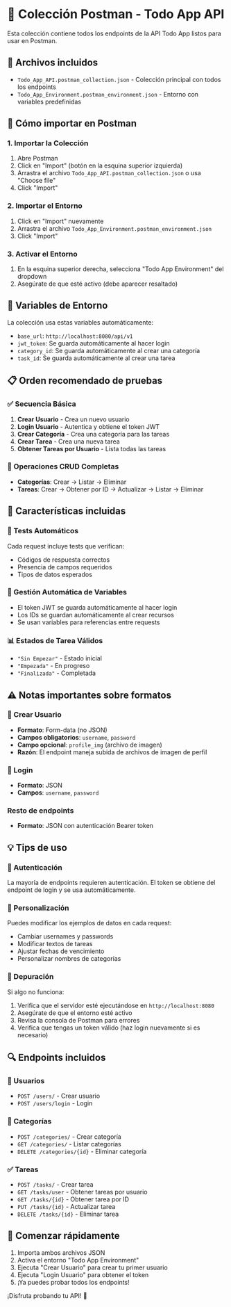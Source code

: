 # 🚀 Colección Postman - Todo App API

Esta colección contiene todos los endpoints de la API Todo App listos para usar en Postman.

## 📁 Archivos incluidos

- `Todo_App_API.postman_collection.json` - Colección principal con todos los endpoints
- `Todo_App_Environment.postman_environment.json` - Entorno con variables predefinidas

## 🔧 Cómo importar en Postman

### 1. Importar la Colección
1. Abre Postman
2. Click en "Import" (botón en la esquina superior izquierda)
3. Arrastra el archivo `Todo_App_API.postman_collection.json` o usa "Choose file"
4. Click "Import"

### 2. Importar el Entorno
1. Click en "Import" nuevamente
2. Arrastra el archivo `Todo_App_Environment.postman_environment.json`
3. Click "Import"

### 3. Activar el Entorno
1. En la esquina superior derecha, selecciona "Todo App Environment" del dropdown
2. Asegúrate de que esté activo (debe aparecer resaltado)

## 🔑 Variables de Entorno

La colección usa estas variables automáticamente:

- `base_url`: `http://localhost:8080/api/v1`
- `jwt_token`: Se guarda automáticamente al hacer login
- `category_id`: Se guarda automáticamente al crear una categoría
- `task_id`: Se guarda automáticamente al crear una tarea

## 📋 Orden recomendado de pruebas

### ✅ Secuencia Básica
1. **Crear Usuario** - Crea un nuevo usuario
2. **Login Usuario** - Autentica y obtiene el token JWT
3. **Crear Categoría** - Crea una categoría para las tareas
4. **Crear Tarea** - Crea una nueva tarea
5. **Obtener Tareas por Usuario** - Lista todas las tareas

### 🔄 Operaciones CRUD Completas
- **Categorías**: Crear → Listar → Eliminar
- **Tareas**: Crear → Obtener por ID → Actualizar → Listar → Eliminar

## 🎯 Características incluidas

### 🧪 Tests Automáticos
Cada request incluye tests que verifican:
- Códigos de respuesta correctos
- Presencia de campos requeridos
- Tipos de datos esperados

### 🔄 Gestión Automática de Variables
- El token JWT se guarda automáticamente al hacer login
- Los IDs se guardan automáticamente al crear recursos
- Se usan variables para referencias entre requests

### 📊 Estados de Tarea Válidos
- `"Sin Empezar"` - Estado inicial
- `"Empezada"` - En progreso
- `"Finalizada"` - Completada

## ⚠️ Notas importantes sobre formatos

### 👤 Crear Usuario
- **Formato**: Form-data (no JSON)
- **Campos obligatorios**: `username`, `password`
- **Campo opcional**: `profile_img` (archivo de imagen)
- **Razón**: El endpoint maneja subida de archivos de imagen de perfil

### 🔐 Login
- **Formato**: JSON
- **Campos**: `username`, `password`

### Resto de endpoints
- **Formato**: JSON con autenticación Bearer token

## 💡 Tips de uso

### 🔑 Autenticación
La mayoría de endpoints requieren autenticación. El token se obtiene del endpoint de login y se usa automáticamente.

### 📝 Personalización
Puedes modificar los ejemplos de datos en cada request:
- Cambiar usernames y passwords
- Modificar textos de tareas
- Ajustar fechas de vencimiento
- Personalizar nombres de categorías

### 🐛 Depuración
Si algo no funciona:
1. Verifica que el servidor esté ejecutándose en `http://localhost:8080`
2. Asegúrate de que el entorno esté activo
3. Revisa la consola de Postman para errores
4. Verifica que tengas un token válido (haz login nuevamente si es necesario)

## 🔍 Endpoints incluidos

### 👤 Usuarios
- `POST /users/` - Crear usuario
- `POST /users/login` - Login

### 📁 Categorías
- `POST /categories/` - Crear categoría
- `GET /categories/` - Listar categorías
- `DELETE /categories/{id}` - Eliminar categoría

### ✅ Tareas
- `POST /tasks/` - Crear tarea
- `GET /tasks/user` - Obtener tareas por usuario
- `GET /tasks/{id}` - Obtener tarea por ID
- `PUT /tasks/{id}` - Actualizar tarea
- `DELETE /tasks/{id}` - Eliminar tarea

## 🚀 Comenzar rápidamente

1. Importa ambos archivos JSON
2. Activa el entorno "Todo App Environment"
3. Ejecuta "Crear Usuario" para crear tu primer usuario
4. Ejecuta "Login Usuario" para obtener el token
5. ¡Ya puedes probar todos los endpoints!

¡Disfruta probando tu API! 🎉
